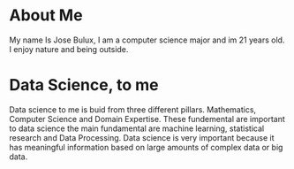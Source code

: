 # About Me
My name Is Jose Bulux, I am a computer science major and im 21 years old. I enjoy nature and being outside. 



# Data Science, to me
Data science to me is buid from three different pillars. Mathematics, Computer Science and Domain Expertise. These fundemental are important to data science the main fundamental are machine learning, statistical research and Data Processing. Data science is very important because it has meaningful information based on large amounts of complex data or big data.
